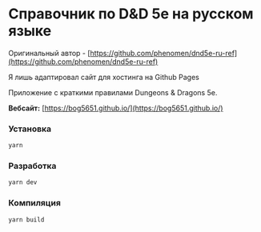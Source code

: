# Справочник по D&D 5e на русском языке

Оригинальный автор - [https://github.com/phenomen/dnd5e-ru-ref](https://github.com/phenomen/dnd5e-ru-ref)

Я лишь адаптировал сайт для хостинга на Github Pages

Приложение с краткими правилами Dungeons & Dragons 5e.

**Вебсайт:** [https://bog5651.github.io/](https://bog5651.github.io/)

### Установка

```bash
yarn
```

### Разработка

```bash
yarn dev
```

### Компиляция

```bash
yarn build
```
